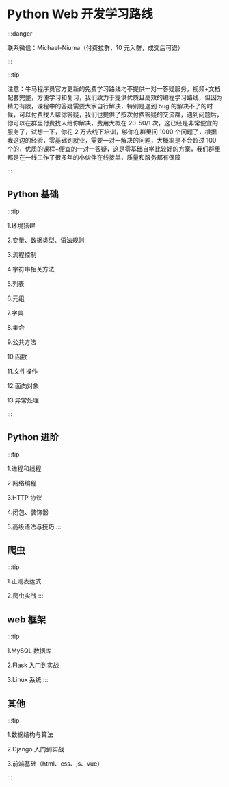 # Python Web 开发学习路线

:::danger

联系微信：Michael-Niuma（付费拉群，10 元入群，成交后可退）

:::

:::tip

注意：牛马程序员官方更新的免费学习路线均不提供一对一答疑服务，视频+文档配套完整，方便学习和复习，我们致力于提供优质且高效的编程学习路线，但因为精力有限，课程中的答疑需要大家自行解决，特别是遇到 bug 的解决不了的时候，可以付费找人帮你答疑，我们也提供了按次付费答疑的交流群，遇到问题后，你可以在群里付费找人给你解决，费用大概在 20-50/1 次，这已经是非常便宜的服务了，试想一下，你花 2 万去线下培训，够你在群里问 1000 个问题了，根据我这边的经验，零基础到就业，需要一对一解决的问题，大概率是不会超过 100 个的，优质的课程+便宜的一对一答疑，这是零基础自学比较好的方案，我们群里都是在一线工作了很多年的小伙伴在线接单，质量和服务都有保障

:::

## Python 基础

:::tip

1.环境搭建

2.变量、数据类型、语法规则

3.流程控制

4.字符串相关方法

5.列表

6.元组

7.字典

8.集合

9.公共方法

10.函数

11.文件操作

12.面向对象

13.异常处理

:::

## Python 进阶

:::tip

1.进程和线程

2.网络编程

3.HTTP 协议

4.闭包、装饰器

5.高级语法与技巧
:::

## 爬虫

:::tip

1.正则表达式

2.爬虫实战
:::

## web 框架

:::tip

1.MySQL 数据库

2.Flask 入门到实战

3.Linux 系统
:::

## 其他

:::tip

1.数据结构与算法

2.Django 入门到实战

3.前端基础（html、css、js、vue）

:::
